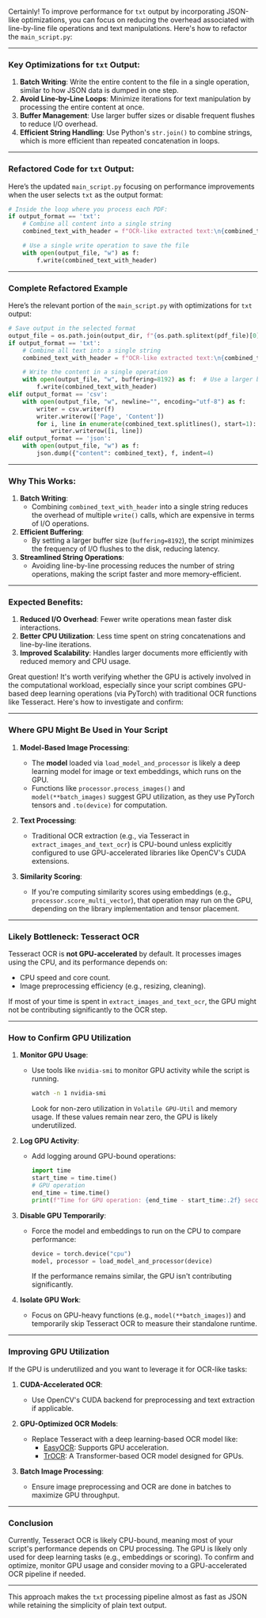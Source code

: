 Certainly! To improve performance for `txt` output by incorporating JSON-like optimizations, you can focus on reducing the overhead associated with line-by-line file operations and text manipulations. Here's how to refactor the `main_script.py`:

---

### Key Optimizations for `txt` Output:
1. **Batch Writing**: Write the entire content to the file in a single operation, similar to how JSON data is dumped in one step.
2. **Avoid Line-by-Line Loops**: Minimize iterations for text manipulation by processing the entire content at once.
3. **Buffer Management**: Use larger buffer sizes or disable frequent flushes to reduce I/O overhead.
4. **Efficient String Handling**: Use Python's `str.join()` to combine strings, which is more efficient than repeated concatenation in loops.

---

### Refactored Code for `txt` Output:
Here’s the updated `main_script.py` focusing on performance improvements when the user selects `txt` as the output format:

```python
# Inside the loop where you process each PDF:
if output_format == 'txt':
    # Combine all content into a single string
    combined_text_with_header = f"OCR-like extracted text:\n{combined_text}\n"

    # Use a single write operation to save the file
    with open(output_file, "w") as f:
        f.write(combined_text_with_header)
```

---

### Complete Refactored Example
Here’s the relevant portion of the `main_script.py` with optimizations for `txt` output:

```python
# Save output in the selected format
output_file = os.path.join(output_dir, f"{os.path.splitext(pdf_file)[0]}_ocr_output.{output_format}")
if output_format == 'txt':
    # Combine all text into a single string
    combined_text_with_header = f"OCR-like extracted text:\n{combined_text}\n"

    # Write the content in a single operation
    with open(output_file, "w", buffering=8192) as f:  # Use a larger buffer size for fewer flushes
        f.write(combined_text_with_header)
elif output_format == 'csv':
    with open(output_file, "w", newline="", encoding="utf-8") as f:
        writer = csv.writer(f)
        writer.writerow(['Page', 'Content'])
        for i, line in enumerate(combined_text.splitlines(), start=1):
            writer.writerow([i, line])
elif output_format == 'json':
    with open(output_file, "w") as f:
        json.dump({"content": combined_text}, f, indent=4)
```

---

### Why This Works:
1. **Batch Writing**:
   - Combining `combined_text_with_header` into a single string reduces the overhead of multiple `write()` calls, which are expensive in terms of I/O operations.
2. **Efficient Buffering**:
   - By setting a larger buffer size (`buffering=8192`), the script minimizes the frequency of I/O flushes to the disk, reducing latency.
3. **Streamlined String Operations**:
   - Avoiding line-by-line processing reduces the number of string operations, making the script faster and more memory-efficient.

---

### Expected Benefits:
1. **Reduced I/O Overhead**: Fewer write operations mean faster disk interactions.
2. **Better CPU Utilization**: Less time spent on string concatenations and line-by-line iterations.
3. **Improved Scalability**: Handles larger documents more efficiently with reduced memory and CPU usage.

Great question! It's worth verifying whether the GPU is actively involved in the computational workload, especially since your script combines GPU-based deep learning operations (via PyTorch) with traditional OCR functions like Tesseract. Here's how to investigate and confirm:

---

### Where GPU Might Be Used in Your Script
1. **Model-Based Image Processing**:
   - The **model** loaded via `load_model_and_processor` is likely a deep learning model for image or text embeddings, which runs on the GPU.
   - Functions like `processor.process_images()` and `model(**batch_images)` suggest GPU utilization, as they use PyTorch tensors and `.to(device)` for computation.

2. **Text Processing**:
   - Traditional OCR extraction (e.g., via Tesseract in `extract_images_and_text_ocr`) is CPU-bound unless explicitly configured to use GPU-accelerated libraries like OpenCV's CUDA extensions.

3. **Similarity Scoring**:
   - If you're computing similarity scores using embeddings (e.g., `processor.score_multi_vector`), that operation may run on the GPU, depending on the library implementation and tensor placement.

---

### Likely Bottleneck: Tesseract OCR
Tesseract OCR is **not GPU-accelerated** by default. It processes images using the CPU, and its performance depends on:
- CPU speed and core count.
- Image preprocessing efficiency (e.g., resizing, cleaning).

If most of your time is spent in `extract_images_and_text_ocr`, the GPU might not be contributing significantly to the OCR step.

---

### How to Confirm GPU Utilization
1. **Monitor GPU Usage**:
   - Use tools like `nvidia-smi` to monitor GPU activity while the script is running.
     ```bash
     watch -n 1 nvidia-smi
     ```
     Look for non-zero utilization in `Volatile GPU-Util` and memory usage. If these values remain near zero, the GPU is likely underutilized.

2. **Log GPU Activity**:
   - Add logging around GPU-bound operations:
     ```python
     import time
     start_time = time.time()
     # GPU operation
     end_time = time.time()
     print(f"Time for GPU operation: {end_time - start_time:.2f} seconds")
     ```

3. **Disable GPU Temporarily**:
   - Force the model and embeddings to run on the CPU to compare performance:
     ```python
     device = torch.device("cpu")
     model, processor = load_model_and_processor(device)
     ```
     If the performance remains similar, the GPU isn't contributing significantly.

4. **Isolate GPU Work**:
   - Focus on GPU-heavy functions (e.g., `model(**batch_images)`) and temporarily skip Tesseract OCR to measure their standalone runtime.

---

### Improving GPU Utilization
If the GPU is underutilized and you want to leverage it for OCR-like tasks:
1. **CUDA-Accelerated OCR**:
   - Use OpenCV's CUDA backend for preprocessing and text extraction if applicable.
2. **GPU-Optimized OCR Models**:
   - Replace Tesseract with a deep learning-based OCR model like:
     - [EasyOCR](https://github.com/JaidedAI/EasyOCR): Supports GPU acceleration.
     - [TrOCR](https://huggingface.co/transformers/model_doc/trocr.html): A Transformer-based OCR model designed for GPUs.

3. **Batch Image Processing**:
   - Ensure image preprocessing and OCR are done in batches to maximize GPU throughput.

---

### Conclusion
Currently, Tesseract OCR is likely CPU-bound, meaning most of your script's performance depends on CPU processing. The GPU is likely only used for deep learning tasks (e.g., embeddings or scoring). To confirm and optimize, monitor GPU usage and consider moving to a GPU-accelerated OCR pipeline if needed.

---

This approach makes the `txt` processing pipeline almost as fast as JSON while retaining the simplicity of plain text output.
